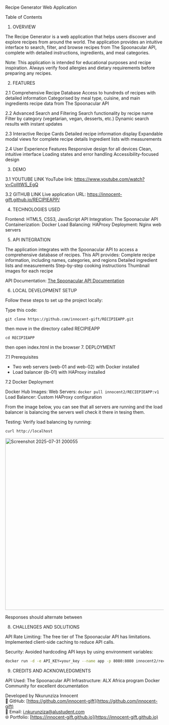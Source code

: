  Recipe Generator Web Application

 Table of Contents

 1. OVERVIEW

The Recipe Generator is a web application that helps users discover and explore recipes from around the world. The application provides an intuitive interface to search, filter, and browse recipes from The Spoonacular API, complete with detailed instructions, ingredients, and meal categories.

Note: This application is intended for educational purposes and recipe inspiration. Always verify food allergies and dietary requirements before preparing any recipes.

 2. FEATURES

 2.1 Comprehensive Recipe Database
Access to hundreds of recipes with detailed information
Categorised by meal type, cuisine, and main ingredients
  recipe data from The Spoonacular API

 2.2 Advanced Search and Filtering
Search functionality by recipe name
 Filter by category (vegetarian, vegan, desserts, etc.)
 Dynamic search results with instant updates

2.3 Interactive Recipe Cards
Detailed recipe information display
 Expandable modal views for complete recipe details
 Ingredient lists with measurements

2.4 User Experience Features
Responsive design for all devices
Clean, intuitive interface
 Loading states and error handling
 Accessibility-focused design

 3. DEMO


3.1 YOUTUBE LINK
YouTube link: https://www.youtube.com/watch?v=CoIItWS_EgQ

3.2 GITHUB LINK
Live application URL: https://innocent-gift.github.io/RECIPIEAPP/

 4. TECHNOLOGIES USED

Frontend: HTML5, CSS3, JavaScript
API Integration: The Spoonacular API
Containerization: Docker
Load Balancing: HAProxy
Deployment: Nginx web servers

5. API INTEGRATION

The application integrates with the Spoonacular API to access a comprehensive database of recipes. This API provides:
Complete recipe information, including names, categories, and regions
Detailed ingredient lists and measurements
Step-by-step cooking instructions
Thumbnail images for each recipe

API Documentation: [The Spoonacular API Documentation](https://spoonacular.com/food-api/docs)

6. LOCAL DEVELOPMENT SETUP

Follow these steps to set up the project locally:

Type this code: 
```
git clone https://github.com/innocent-gift/RECIPIEAPP.git
```
then move in the directory called RECIPIEAPP
```
cd RECIPIEAPP 
```
then open index.html in the browser
7. DEPLOYMENT

7.1 Prerequisites
- Two web servers (web-01 and web-02) with Docker installed
- Load balancer (lb-01) with HAProxy installed

 7.2 Docker Deployment

Docker Hub Images:
Web Servers: `docker pull innocent2/RECIEPIEAPP:v1`
 Load Balancer: Custom HAProxy configuration

 From the image below, you can see that all servers are running and the load balancer is balancing the servers well check it there in tesing them.

Testing:
Verify load balancing by running:
```bash
curl http://localhost
```
<img width="2230" height="545" alt="Screenshot 2025-07-31 200055" src="https://github.com/user-attachments/assets/14f732a2-6696-42c1-abd2-35d996b7372c" />


Responses should alternate between

 8. CHALLENGES AND SOLUTIONS

API Rate Limiting: The free tier of The Spoonacular API has limitations. Implemented client-side caching to reduce API calls.

Security: Avoided hardcoding API keys by using environment variables:
```bash
docker run -d -e API_KEY=your_key --name app -p 8080:8080 innocent2/recipe-generator:v1
```

 9. CREDITS AND ACKNOWLEDGMENTS

API Used: The Spoonacular API
Infrastructure: ALX Africa program
Docker Community for excellent documentation






Developed by Nkurunziza Innocent  
🔗 GitHub: [https://github.com/innocent-gift](https://github.com/innocent-gift)  
📧 Email: i.nkurunziza@alustudent.com  
🌐 Portfolio: [https://innocent-gift.github.io](https://innocent-gift.github.io)

